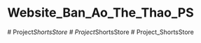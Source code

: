 # Website_Ban_Ao_The_Thao_PS
#   P r o j e c t _ S h o r t s S t o r e  
 #   P r o j e c t _ S h o r t s S t o r e  
 #   P r o j e c t _ S h o r t s S t o r e  
 